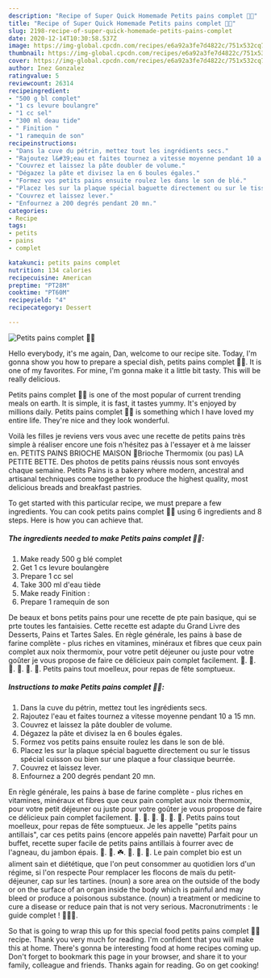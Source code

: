 ```yaml
---
description: "Recipe of Super Quick Homemade Petits pains complet 🍞🌾"
title: "Recipe of Super Quick Homemade Petits pains complet 🍞🌾"
slug: 2198-recipe-of-super-quick-homemade-petits-pains-complet
date: 2020-12-14T10:30:58.537Z
image: https://img-global.cpcdn.com/recipes/e6a92a3fe7d4822c/751x532cq70/petits-pains-complet-🍞🌾-photo-principale-de-la-recette.jpg
thumbnail: https://img-global.cpcdn.com/recipes/e6a92a3fe7d4822c/751x532cq70/petits-pains-complet-🍞🌾-photo-principale-de-la-recette.jpg
cover: https://img-global.cpcdn.com/recipes/e6a92a3fe7d4822c/751x532cq70/petits-pains-complet-🍞🌾-photo-principale-de-la-recette.jpg
author: Inez Gonzalez
ratingvalue: 5
reviewcount: 26314
recipeingredient:
- "500 g bl complet"
- "1 cs levure boulangre"
- "1 cc sel"
- "300 ml deau tide"
- " Finition "
- "1 ramequin de son"
recipeinstructions:
- "Dans la cuve du pétrin, mettez tout les ingrédients secs."
- "Rajoutez l&#39;eau et faites tournez a vitesse moyenne pendant 10 a 15 mn."
- "Couvrez et laissez la pâte doubler de volume."
- "Dégazez la pâte et divisez la en 6 boules égales."
- "Formez vos petits pains ensuite roulez les dans le son de blé."
- "Placez les sur la plaque spécial baguette directement ou sur le tissus spécial cuisson ou bien sur une plaque a four classique beurrée."
- "Couvrez et laissez lever."
- "Enfournez a 200 degrés pendant 20 mn."
categories:
- Recipe
tags:
- petits
- pains
- complet

katakunci: petits pains complet 
nutrition: 134 calories
recipecuisine: American
preptime: "PT28M"
cooktime: "PT60M"
recipeyield: "4"
recipecategory: Dessert

---
```



![Petits pains complet 🍞🌾](https://img-global.cpcdn.com/recipes/e6a92a3fe7d4822c/751x532cq70/petits-pains-complet-🍞🌾-photo-principale-de-la-recette.jpg)

Hello everybody, it's me again, Dan, welcome to our recipe site. Today, I'm gonna show you how to prepare a special dish, petits pains complet 🍞🌾. It is one of my favorites. For mine, I'm gonna make it a little bit tasty. This will be really delicious.

Petits pains complet 🍞🌾 is one of the most popular of current trending meals on earth. It is simple, it is fast, it tastes yummy. It's enjoyed by millions daily. Petits pains complet 🍞🌾 is something which I have loved my entire life. They're nice and they look wonderful.

Voilà les filles je reviens vers vous avec une recette de petits pains très simple à réaliser encore une fois n&#39;hésitez pas à l&#39;essayer et à me laisser en. PETITS PAINS BRIOCHE MAISON 🍞Brioche Thermomix (ou pas) LA PETITE BETTE. Des photos de petits pains réussis nous sont envoyés chaque semaine. Petits Pains is a bakery where modern, ancestral and artisanal techniques come together to produce the highest quality, most delicious breads and breakfast pastries.


To get started with this particular recipe, we must prepare a few ingredients. You can cook petits pains complet 🍞🌾 using 6 ingredients and 8 steps. Here is how you can achieve that.

<!--inarticleads1-->

##### The ingredients needed to make Petits pains complet 🍞🌾:

1. Make ready 500 g blé complet
1. Get 1 cs levure boulangère
1. Prepare 1 cc sel
1. Take 300 ml d&#39;eau tiède
1. Make ready  Finition :
1. Prepare 1 ramequin de son


De beaux et bons petits pains pour une recette de pte pain basique, qui se prte toutes les fantaisies. Cette recette est adapte du Grand Livre des Desserts, Pains et Tartes Sales. En règle générale, les pains à base de farine complète - plus riches en vitamines, minéraux et fibres que ceux pain complet aux noix thermomix, pour votre petit déjeuner ou juste pour votre goûter je vous propose de faire ce délicieux pain complet facilement. 🌾. 🌺. 🌻. 🍞. 🧀. 🍗. Petits pains tout moelleux, pour repas de fête somptueux. 

<!--inarticleads2-->

##### Instructions to make Petits pains complet 🍞🌾:

1. Dans la cuve du pétrin, mettez tout les ingrédients secs.
1. Rajoutez l&#39;eau et faites tournez a vitesse moyenne pendant 10 a 15 mn.
1. Couvrez et laissez la pâte doubler de volume.
1. Dégazez la pâte et divisez la en 6 boules égales.
1. Formez vos petits pains ensuite roulez les dans le son de blé.
1. Placez les sur la plaque spécial baguette directement ou sur le tissus spécial cuisson ou bien sur une plaque a four classique beurrée.
1. Couvrez et laissez lever.
1. Enfournez a 200 degrés pendant 20 mn.


En règle générale, les pains à base de farine complète - plus riches en vitamines, minéraux et fibres que ceux pain complet aux noix thermomix, pour votre petit déjeuner ou juste pour votre goûter je vous propose de faire ce délicieux pain complet facilement. 🌾. 🌺. 🌻. 🍞. 🧀. 🍗. Petits pains tout moelleux, pour repas de fête somptueux. Je les appelle &#34;petits pains antillais&#34;, car ces petits pains (encore appelés pain navette) Parfait pour un buffet, recette super facile de petits pains antillais à fourrer avec de l&#39;agneau, du jambon épais. 🌾. 🌿. ☘️. 🍞. 🥐. 🥖. Le pain complet bio est un aliment sain et diététique, que l&#39;on peut consommer au quotidien lors d&#39;un régime, si l&#39;on respecte Pour remplacer les flocons de maïs du petit-déjeuner, cap sur les tartines. (noun) a sore area on the outside of the body or on the surface of an organ inside the body which is painful and may bleed or produce a poisonous substance. (noun) a treatment or medicine to cure a disease or reduce pain that is not very serious. Macronutriments : le guide complet ! 🍞🥩🥑. 

So that is going to wrap this up for this special food petits pains complet 🍞🌾 recipe. Thank you very much for reading. I'm confident that you will make this at home. There's gonna be interesting food at home recipes coming up. Don't forget to bookmark this page in your browser, and share it to your family, colleague and friends. Thanks again for reading. Go on get cooking!
